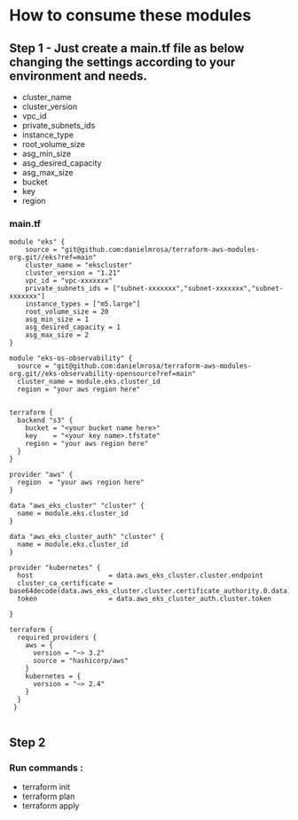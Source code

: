 # How to consume these modules


## Step 1 - Just create a main.tf file as below changing the settings according to your environment and needs.

 * cluster_name
 * cluster_version
 * vpc_id
 * private_subnets_ids
 * instance_type
 * root_volume_size
 * asg_min_size
 * asg_desired_capacity
 * asg_max_size
 * bucket
 * key
 * region


### main.tf

```
module "eks" {
    source = "git@github.com:danielmrosa/terraform-aws-modules-org.git//eks?ref=main"
    cluster_name = "ekscluster"
    cluster_version = "1.21"
    vpc_id = "vpc-xxxxxxx"
    private_subnets_ids = ["subnet-xxxxxxx","subnet-xxxxxxx","subnet-xxxxxxx"]
    instance_types = ["m5.large"]
    root_volume_size = 20
    asg_min_size = 1
    asg_desired_capacity = 1
    asg_max_size = 2
}

module "eks-os-observability" {
  source = "git@github.com:danielmrosa/terraform-aws-modules-org.git//eks-observability-opensource?ref=main"
  cluster_name = module.eks.cluster_id
  region = "your aws region here"


terraform {
  backend "s3" {
    bucket = "<your bucket name here>"
    key    = "<your key name>.tfstate"
    region = "your aws region here"
  }
}

provider "aws" {
  region  = "your aws region here"
}

data "aws_eks_cluster" "cluster" {
  name = module.eks.cluster_id
}

data "aws_eks_cluster_auth" "cluster" {
  name = module.eks.cluster_id
}

provider "kubernetes" {
  host                   = data.aws_eks_cluster.cluster.endpoint
  cluster_ca_certificate = base64decode(data.aws_eks_cluster.cluster.certificate_authority.0.data)
  token                  = data.aws_eks_cluster_auth.cluster.token

}

terraform {
  required_providers {
    aws = {
      version = "~> 3.2"
      source = "hashicorp/aws"
    }
    kubernetes = {
      version = "~> 2.4"
    }
  }
 }


  ```

  ## Step 2

  ### Run commands :
  
  * terraform init
  * terraform plan
  * terraform apply
